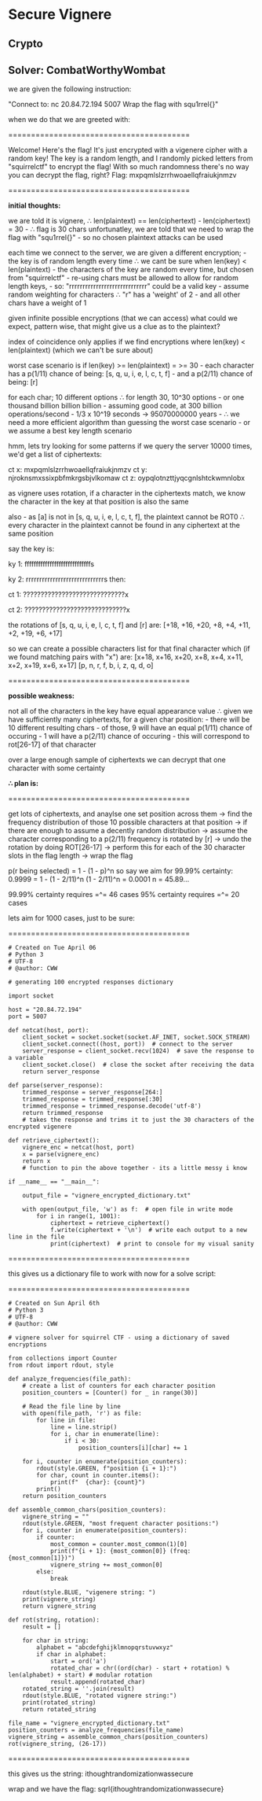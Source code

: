 # Secure Vignere
## Crypto
## Solver: CombatWorthyWombat


we are given the following instruction:

"Connect to: nc 20.84.72.194 5007 Wrap the flag with squ1rrel{}"

when we do that we are greeted with:

========================================

Welcome! Here's the flag! It's just encrypted with a vigenere cipher with a random key!
The key is a random length, and I randomly picked letters from "squirrelctf" to encrypt the flag!
With so much randomness there's no way you can decrypt the flag, right?
Flag: mxpqmlslzrrhwoaellqfraiukjnmzv

========================================

**initial thoughts:**

we are told it is vignere, ∴ len(plaintext) == len(ciphertext)
	- len(ciphertext) = 30
	- ∴ flag is 30 chars
unfortunatley, we are told that we need to wrap the flag with "squ1rrel{}" - so no chosen plaintext attacks can be used

each time we connect to the server, we are given a different encryption;
	- the key is of random length every time ∴ we cant be sure when len(key) < len(plaintext)
	- the characters of the key are random every time, but chosen from "squirrelctf"
		- re-using chars must be allowed to allow for random length keys,
		- so: "rrrrrrrrrrrrrrrrrrrrrrrrrrrrr" could be a valid key
	- assume random weighting for characters ∴ "r" has a 'weight' of 2
	- and all other chars have a weight of 1
	
given infinite possible encryptions (that we can access) what could we expect, pattern wise,
that might give us a clue as to the plaintext?

index of coincidence only applies if we find encryptions where len(key) < len(plaintext)
(which we can't be sure about)

worst case scenario is if len(key) >= len(plaintext) = >= 30
	- each character has a p(1/11) chance of being: [s, q, u, i, e, l, c, t, f]
	- and a p(2/11) chance of being: [r]
	
for each char; 10 different options ∴ for length 30, 10^30 options - or one thousand billion billion billion
	- assuming good code, at 300 billion operations/second
	- 1/3 x 10^19 seconds -> 95070000000 years
	- ∴ we need a more efficient algorithm than guessing the worst case scenario
	- or we assume a best key length scenario

hmm, lets try looking for some patterns
if we query the server 10000 times, we'd get a list of ciphertexts:

ct x: mxpqmlslzrrhwoaellqfraiukjnmzv
ct y: njroknsmxssixpbfmkrgsbjvlkomaw
ct z: oypqlotnzttjyqcgnlshtckwmnlobx

as vignere uses rotation, if a character in the ciphertexts match,
we know the character in the key at that position is also the same

also - as [a] is not in [s, q, u, i, e, l, c, t, f], the plaintext cannot be ROT0
∴ every character in the plaintext cannot be found in any ciphertext at the same position

say the key is:

ky 1: fffffffffffffffffffffffffffffs

ky 2: rrrrrrrrrrrrrrrrrrrrrrrrrrrrrs
then:

ct 1: ?????????????????????????????x

ct 2: ?????????????????????????????x

the rotations of [s, q, u, i, e, l, c, t, f] and [r] are: [+18, +16, +20, +8, +4, +11, +2, +19, +6, +17]

so we can create a possible characters list for that final character
which (if we found matching pairs with "x") are:
[x+18, x+16, x+20, x+8, x+4, x+11, x+2, x+19, x+6, x+17]
[p, n, r, f, b, i, z, q, d, o]

========================================

**possible weakness:**

not all of the characters in the key have equal appearance value
∴ given we have sufficiently many ciphertexts, for a given char position:
	- there will be 10 different resulting chars
	- of those, 9 will have an equal p(1/11) chance of occuring
	- 1 will have a p(2/11) chance of occuring - this will correspond to rot[26-17] of that character
	
over a large enough sample of ciphertexts
we can decrypt that one character with some certainty

**∴ plan is:**

========================================

get lots of ciphertexts, and anaylse one set position across them ->
find the frequency distribution of those 10 possible characters at that position ->
if there are enough to assume a decently random distribution ->
assume the character corresponding to a p(2/11) frequency is rotated by [r] ->
undo the rotation by doing ROT[26-17] ->
perform this for each of the 30 character slots in the flag length ->
wrap the flag

p(r being selected) = 1 - (1 - p)^n
so say we aim for 99.99% certainty:
0.9999 = 1 - (1 - 2/11)^n
(1 - 2/11)^n = 0.0001
n = 45.89...

99.99% certainty requires =^= 46 cases
95% certainty requires =^= 20 cases

lets aim for 1000 cases, just to be sure:

========================================
```
# Created on Tue April 06
# Python 3
# UTF-8
# @author: CWW

# generating 100 encrypted responses dictionary

import socket

host = "20.84.72.194"
port = 5007

def netcat(host, port):
    client_socket = socket.socket(socket.AF_INET, socket.SOCK_STREAM)
    client_socket.connect((host, port))  # connect to the server
    server_response = client_socket.recv(1024)  # save the response to a variable
    client_socket.close()  # close the socket after receiving the data
    return server_response

def parse(server_response):
    trimmed_response = server_response[264:]
    trimmed_response = trimmed_response[:30]
    trimmed_response = trimmed_response.decode('utf-8')
    return trimmed_response
    # takes the response and trims it to just the 30 characters of the encrypted vigenere

def retrieve_ciphertext():
    vignere_enc = netcat(host, port)
    x = parse(vignere_enc)
    return x
    # function to pin the above together - its a little messy i know

if __name__ == "__main__":
    
    output_file = "vignere_encrypted_dictionary.txt"
    
    with open(output_file, 'w') as f:  # open file in write mode
        for i in range(1, 1001):
            ciphertext = retrieve_ciphertext()
            f.write(ciphertext + '\n')  # write each output to a new line in the file
            print(ciphertext)  # print to console for my visual sanity
```		
========================================

this gives us a dictionary file to work with
now for a solve script:

========================================
```
# Created on Sun April 6th
# Python 3
# UTF-8
# @author: CWW

# vignere solver for squirrel CTF - using a dictionary of saved encryptions

from collections import Counter
from rdout import rdout, style

def analyze_frequencies(file_path):
    # create a list of counters for each character position
    position_counters = [Counter() for _ in range(30)]
    
    # Read the file line by line
    with open(file_path, 'r') as file:
        for line in file:
            line = line.strip()
            for i, char in enumerate(line):
                if i < 30:
                    position_counters[i][char] += 1
                 
    for i, counter in enumerate(position_counters):
        rdout(style.GREEN, f"position {i + 1}:")
        for char, count in counter.items():
            print(f"  {char}: {count}")
        print()
    return position_counters

def assemble_common_chars(position_counters):
    vignere_string = ""
    rdout(style.GREEN, "most frequent character positions:")
    for i, counter in enumerate(position_counters):
        if counter:
            most_common = counter.most_common(1)[0]
            print(f"{i + 1}: {most_common[0]} (freq: {most_common[1]})")
            vignere_string += most_common[0]
        else:
            break
    
    rdout(style.BLUE, "vigenere string: ")
    print(vignere_string)
    return vignere_string

def rot(string, rotation):
    result = []
    
    for char in string:
        alphabet = "abcdefghijklmnopqrstuvwxyz"
        if char in alphabet:
            start = ord('a')
            rotated_char = chr((ord(char) - start + rotation) % len(alphabet) + start) # modular rotation
            result.append(rotated_char)
    rotated_string = ''.join(result)        
    rdout(style.BLUE, "rotated vignere string:")
    print(rotated_string)
    return rotated_string

file_name = "vignere_encrypted_dictionary.txt"
position_counters = analyze_frequencies(file_name)
vignere_string = assemble_common_chars(position_counters)
rot(vignere_string, (26-17))
```
========================================

this gives us the string: ithoughtrandomizationwassecure

wrap and we have the flag: sqrl{ithoughtrandomizationwassecure}